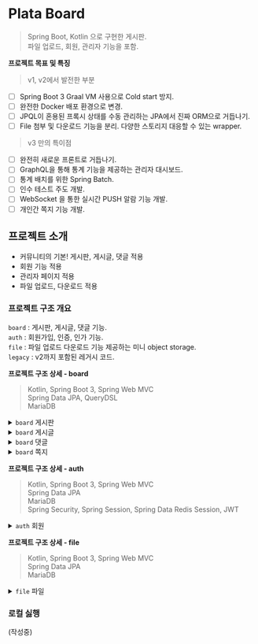# Plata Board

> Spring Boot, Kotlin 으로 구현한 게시판.  
> 파일 업로드, 회원, 관리자 기능을 포함.

**프로젝트 목표 및 특징**

> v1, v2에서 발전한 부분

- [ ] Spring Boot 3 Graal VM 사용으로 Cold start 방지.
- [ ] 완전한 Docker 배포 환경으로 변경.
- [ ] JPQL이 혼용된 프록시 상태를 수동 관리하는 JPA에서 진짜 ORM으로 거듭나기.
- [ ] File 첨부 및 다운로드 기능을 분리. 다양한 스토리지 대응할 수 있는 wrapper.

> v3 만의 특이점

- [ ] 완전히 새로운 프론트로 거듭나기.
- [ ] GraphQL을 통해 통계 기능을 제공하는 관리자 대시보드.
- [ ] 통계 배치를 위한 Spring Batch.
- [ ] 인수 테스트 주도 개발.
- [ ] WebSocket 을 통한 실시간 PUSH 알람 기능 개발.   
- [ ] 개인간 쪽지 기능 개발.

## 프로젝트 소개

- 커뮤니티의 기본! 게시판, 게시글, 댓글 적용
- 회원 기능 적용
- 관리자 페이지 적용
- 파일 업로드, 다운로드 적용

### 프로젝트 구조 개요

`board` : 게시판, 게시글, 댓글 기능.   
`auth` : 회원가입, 인증, 인가 기능.   
`file` : 파일 업로드 다운로드 기능 제공하는 미니 object storage.   
`legacy` : v2까지 포함된 레거시 코드.


**프로젝트 구조 상세 - board**

> Kotlin, Spring Boot 3, Spring Web MVC   
> Spring Data JPA, QueryDSL   
> MariaDB

<details>
<summary>
<code>board</code> 게시판
</summary>
<pre></pre>
</details>

<details>
<summary>
<code>board</code> 게시글
</summary>
<pre></pre>
</details>

<details>
<summary>
<code>board</code> 댓글
</summary>
<pre></pre>
</details>

<details>
<summary>
<code>board</code> 쪽지
</summary>
<pre></pre>
</details>

**프로젝트 구조 상세 - auth**

> Kotlin, Spring Boot 3, Spring Web MVC   
> Spring Data JPA   
> MariaDB   
> Spring Security, Spring Session, Spring Data Redis Session, JWT

<details>
<summary>
<code>auth</code> 회원
</summary>
<pre></pre>
</details>


**프로젝트 구조 상세 - file**

> Kotlin, Spring Boot 3, Spring Web MVC   
> Spring Data JPA   
> MariaDB

<details>
<summary>
<code>file</code> 파일
</summary>
<pre></pre>
</details>

### 로컬 싫행
(작성중)
